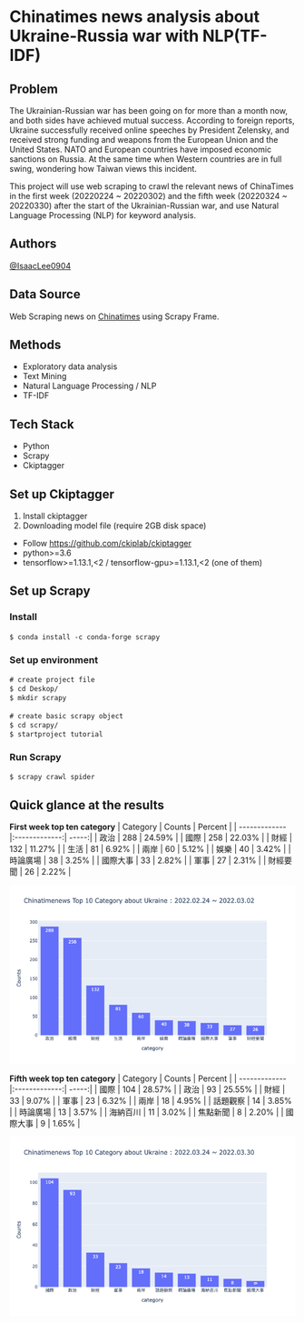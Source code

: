 # Chinatimes news analysis about Ukraine-Russia war with NLP(TF-IDF)
## Problem
The Ukrainian-Russian war has been going on for more than a month now, and both sides have achieved mutual success. According to foreign reports, Ukraine successfully received online speeches by President Zelensky, and received strong funding and weapons from the European Union and the United States. NATO and European countries have imposed economic sanctions on Russia. At the same time when Western countries are in full swing, wondering how Taiwan views this incident.

This project will use web scraping to crawl the relevant news of ChinaTimes in the first week (20220224 ~ 20220302) and the fifth week (20220324 ~ 20220330) after the start of the Ukrainian-Russian war, and use Natural Language Processing (NLP) for keyword analysis.

## Authors
[@IsaacLee0904](https://github.com/IsaacLee0904)

## Data Source
Web Scraping news on [Chinatimes](https://www.chinatimes.com/?chdtv) using Scrapy Frame.

## Methods
* Exploratory data analysis
* Text Mining
* Natural Language Processing / NLP
* TF-IDF

## Tech Stack
* Python
* Scrapy
* Ckiptagger

## Set up Ckiptagger
1. Install ckiptagger
2. Downloading model file (require 2GB disk space)
* Follow https://github.com/ckiplab/ckiptagger
* python>=3.6
* tensorflow>=1.13.1,<2 / tensorflow-gpu>=1.13.1,<2 (one of them)

## Set up Scrapy
### Install
```
$ conda install -c conda-forge scrapy
```
### Set up environment
```
# create project file
$ cd Deskop/
$ mkdir scrapy

# create basic scrapy object
$ cd scrapy/
$ startproject tutorial
```
### Run Scrapy
```
$ scrapy crawl spider
```
## Quick glance at the results
**First week top ten category**
| Category        | Counts           | Percent  |
| ------------- |:-------------:| -----:|
| 政治           | 288       | 24.59% |
| 國際           | 258       | 22.03% |
| 財經           | 132       | 11.27% |
| 生活           | 81        | 6.92%  |
| 兩岸           | 60        | 5.12%  |
| 娛樂           | 40        | 3.42%  |
| 時論廣場        | 38        | 3.25% |
| 國際大事        | 33        | 2.82% |
| 軍事           | 27        | 2.31% |
| 財經要聞        | 26        | 2.22% |

![Week1](https://github.com/IsaacLee0904/Chinatimes-Ukraine-Russia-NLP/blob/main/assets/week1.png)

**Fifth week top ten category**
| Category        | Counts           | Percent  |
| ------------- |:-------------:| -----:|
| 國際           | 104       | 28.57% |
| 政治           | 93        | 25.55% |
| 財經           | 33        | 9.07%  |
| 軍事           | 23        | 6.32%  |
| 兩岸           | 18        | 4.95%  |
| 話題觀察        | 14        | 3.85% |
| 時論廣場        | 13        | 3.57% |
| 海納百川        | 11        | 3.02% |
| 焦點新聞        | 8         | 2.20% |
| 國際大事        | 9         | 1.65% |

![Week5](https://github.com/IsaacLee0904/Chinatimes-Ukraine-Russia-NLP/blob/main/assets/week5.png)

 
